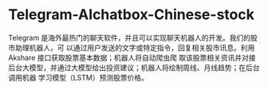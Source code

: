 # Telegram-AIchatbox-Chinese-stock
Telegram 是海外最热门的聊天软件，并且可以实现聊天机器人的开发。我们的股市助理机器人，可 以通过用户发送的文字或特定指令，回复相关股市讯息。利用 Akshare 接口获取股票基本数据；机器人将自动爬虫爬 取该股票相关资讯并对接后台大模型，并通过大模型给出投资建议；机器人将绘制周线、月线趋势；在后台调用机器 学习模型（LSTM）预测股票价格。
